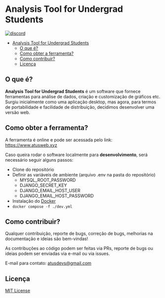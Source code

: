 # Analysis Tool for Undergrad Students

[![discord](https://img.shields.io/badge/Discord-7289DA?style=for-the-badge&logo=discord&logoColor=white)](https://discord.gg/ZwbuRG7GBx)

- [Analysis Tool for Undergrad Students](#analysis-tool-for-undergrad-students)
  - [O que é?](#o-que-é)
  - [Como obter a ferramenta?](#como-obter-a-ferramenta)
  - [Como contribuir?](#como-contribuir)
  - [Licença](#licença)

## O que é?

**Analysis Tool for Undergrad Students** é um software que fornece ferramentas para análise de dados, criação e customização de gráficos etc. Surgiu inicialmente como uma aplicação desktop, mas agora, para termos de portabilidade e facilidade de distribuição, decidimos desenvolver uma versão web.

## Como obter a ferramenta?

A ferramenta é online e pode ser acessada pelo link: <https://www.atusweb.xyz>

Caso queira rodar o software localmente para **desenvolvimento**, será necessário seguir alguns passos:

- Clone do repositório
- Definir as variáveis de ambiente (arquivo .env na pasta do repositório)
  - MYSQL_ROOT_PASSWORD
  - DJANGO_SECRET_KEY
  - DJANGO_EMAIL_HOST_USER
  - DJANGO_EMAIL_HOST_PASSWORD
- Instalação do [Docker](https://www.docker.com/)
- ```docker compose -f ./dev.yml```

## Como contribuir?

Qualquer contribuição, reporte de bugs, correção de bugs, melhorias na documentação e ideias são bem-vindas!

As contribuções ao código podem ser feitas via PRs, reporte de bugs ou ideias podem ser enviadas via e-mail ou via issues.

E-mail para contato: atusdevs@gmail.com

## Licença

[MIT License](https://github.com/git/git-scm.com/blob/main/MIT-LICENSE.txt)
